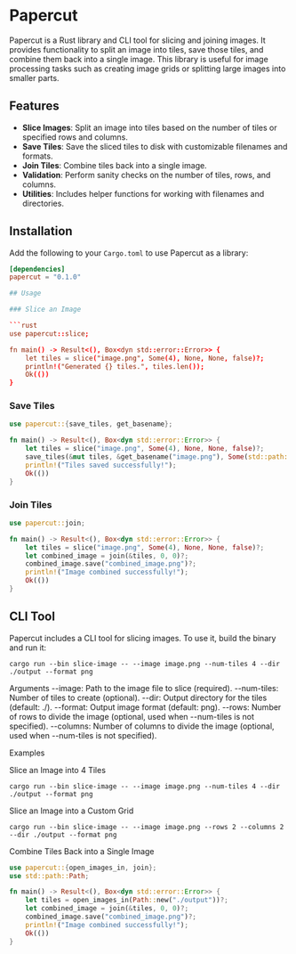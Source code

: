 # Papercut

Papercut is a Rust library and CLI tool for slicing and joining images. It provides functionality to split an image into tiles, save those tiles, and combine them back into a single image. This library is useful for image processing tasks such as creating image grids or splitting large images into smaller parts.

## Features

- **Slice Images**: Split an image into tiles based on the number of tiles or specified rows and columns.
- **Save Tiles**: Save the sliced tiles to disk with customizable filenames and formats.
- **Join Tiles**: Combine tiles back into a single image.
- **Validation**: Perform sanity checks on the number of tiles, rows, and columns.
- **Utilities**: Includes helper functions for working with filenames and directories.

## Installation

Add the following to your `Cargo.toml` to use Papercut as a library:

```toml
[dependencies]
papercut = "0.1.0"

## Usage

### Slice an Image

```rust
use papercut::slice;

fn main() -> Result<(), Box<dyn std::error::Error>> {
    let tiles = slice("image.png", Some(4), None, None, false)?;
    println!("Generated {} tiles.", tiles.len());
    Ok(())
}
```

### Save Tiles

```rust
use papercut::{save_tiles, get_basename};

fn main() -> Result<(), Box<dyn std::error::Error>> {
    let tiles = slice("image.png", Some(4), None, None, false)?;
    save_tiles(&mut tiles, &get_basename("image.png"), Some(std::path::Path::new("./output")), "png")?;
    println!("Tiles saved successfully!");
    Ok(())
}
```

### Join Tiles

```rust
use papercut::join;

fn main() -> Result<(), Box<dyn std::error::Error>> {
    let tiles = slice("image.png", Some(4), None, None, false)?;
    let combined_image = join(&tiles, 0, 0)?;
    combined_image.save("combined_image.png")?;
    println!("Image combined successfully!");
    Ok(())
}
```

## CLI Tool
Papercut includes a CLI tool for slicing images. To use it, build the binary and run it:

```
cargo run --bin slice-image -- --image image.png --num-tiles 4 --dir ./output --format png
```

Arguments
--image: Path to the image file to slice (required).
--num-tiles: Number of tiles to create (optional).
--dir: Output directory for the tiles (default: ./).
--format: Output image format (default: png).
--rows: Number of rows to divide the image (optional, used when --num-tiles is not specified).
--columns: Number of columns to divide the image (optional, used when --num-tiles is not specified).

Examples

Slice an Image into 4 Tiles
```
cargo run --bin slice-image -- --image image.png --num-tiles 4 --dir ./output --format png
```

Slice an Image into a Custom Grid
```
cargo run --bin slice-image -- --image image.png --rows 2 --columns 2 --dir ./output --format png
```

Combine Tiles Back into a Single Image

```rust
use papercut::{open_images_in, join};
use std::path::Path;

fn main() -> Result<(), Box<dyn std::error::Error>> {
    let tiles = open_images_in(Path::new("./output"))?;
    let combined_image = join(&tiles, 0, 0)?;
    combined_image.save("combined_image.png")?;
    println!("Image combined successfully!");
    Ok(())
}
```
